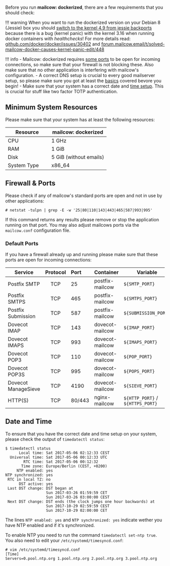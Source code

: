 Before you run **mailcow: dockerized**, there are a few requirements that you should check:

!!! warning
    When you want to run the dockerized version on your Debian 8 (Jessie) box you should [switch to the kernel 4.9 from jessie backports](https://packages.debian.org/jessie-backports/linux-image-amd64) because there is a bug (kernel panic) with the kernel 3.16 when running docker containers with *healthchecks*! For more details read: [github.com/docker/docker/issues/30402](https://github.com/docker/docker/issues/30402) and [forum.mailcow.email/t/solved-mailcow-docker-causes-kernel-panic-edit/448](https://forum.mailcow.email/t/solved-mailcow-docker-causes-kernel-panic-edit/448)

!!! info
    - Mailcow: dockerized requires [some ports](#default-ports) to be open for incoming connections, so make sure that your firewall is not blocking these. Also make sure that no other application is interfering with mailcow's configuration.
    - A correct DNS setup is crucial to every good mailserver setup, so please make sure you got at least the [basics](prerequesite-dns/#the-minimal-dns-configuration) covered bevore you begin!
    - Make sure that your system has a correct date and [time setup](#date-and-time). This is crucial for stuff like two factor TOTP authentication.

## Minimum System Resources

Please make sure that your system has at least the following resources:

| Resource                | mailcow: dockerized   |
| ----------------------- | --------------------- |
| CPU                     | 1 GHz                 |
| RAM                     | 1 GiB                 |
| Disk                    | 5 GiB (without emails)|
| System Type             | x86_64                |

## Firewall & Ports

Please check if any of mailcow's standard ports are open and not in use by other applications:

```
# netstat -tulpn | grep -E -w '25|80|110|143|443|465|587|993|995'
```

If this command returns any results please remove or stop the application running on that port. You may also adjust mailcows ports via the `mailcow.conf` configuration file.

### Default Ports

If you have a firewall already up and running please make sure that these ports are open for incoming connections:

| Service             | Protocol | Port   | Container       | Variable                       |
| --------------------|:--------:|:-------|:----------------|--------------------------------|
| Postfix SMTP        | TCP      | 25     | postfix-mailcow | `${SMTP_PORT}`                 |
| Postfix SMTPS       | TCP      | 465    | postfix-mailcow | `${SMTPS_PORT}`                |
| Postfix Submission  | TCP      | 587    | postfix-mailcow | `${SUBMISSION_PORT}`           |
| Dovecot IMAP        | TCP      | 143    | dovecot-mailcow | `${IMAP_PORT}`                 |
| Dovecot IMAPS       | TCP      | 993    | dovecot-mailcow | `${IMAPS_PORT}`                |
| Dovecot POP3        | TCP      | 110    | dovecot-mailcow | `${POP_PORT}`                  |
| Dovecot POP3S       | TCP      | 995    | dovecot-mailcow | `${POPS_PORT}`                 |
| Dovecot ManageSieve | TCP      | 4190   | dovecot-mailcow | `${SIEVE_PORT}`                |
| HTTP(S)             | TCP      | 80/443 | nginx-mailcow   | `${HTTP_PORT}` / `${HTTPS_PORT}` |

## Date and Time

To ensure that you have the correct date and time setup on your system, please check the output of `timedatectl status`:

```
$ timedatectl status
      Local time: Sat 2017-05-06 02:12:33 CEST
  Universal time: Sat 2017-05-06 00:12:33 UTC
        RTC time: Sat 2017-05-06 00:12:32
       Time zone: Europe/Berlin (CEST, +0200)
     NTP enabled: yes
NTP synchronized: yes
 RTC in local TZ: no
      DST active: yes
 Last DST change: DST began at
                  Sun 2017-03-26 01:59:59 CET
                  Sun 2017-03-26 03:00:00 CEST
 Next DST change: DST ends (the clock jumps one hour backwards) at
                  Sun 2017-10-29 02:59:59 CEST
                  Sun 2017-10-29 02:00:00 CET
```

The lines `NTP enabled: yes` and `NTP synchronized: yes` indicate wether you have NTP enabled and if it's synchronized.

To enable NTP you need to run the command `timedatectl set-ntp true`. You also need to edit your `/etc/systemd/timesyncd.conf`:

```
# vim /etc/systemd/timesyncd.conf
[Time]
Servers=0.pool.ntp.org 1.pool.ntp.org 2.pool.ntp.org 3.pool.ntp.org
```
